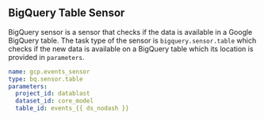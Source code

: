 ## BigQuery Table Sensor

BigQuery sensor is a sensor that checks if the data is available in a Google BigQuery table. The task type of the sensor is `bigquery.sensor.table` which checks if the new data is available on a BigQuery table which its location is provided in `parameters`.

``` yaml
name: gcp.events_sensor
type: bq.sensor.table
parameters:
  project_id: datablast
  dataset_id: core_model
  table_id: events_{{ ds_nodash }}
```
